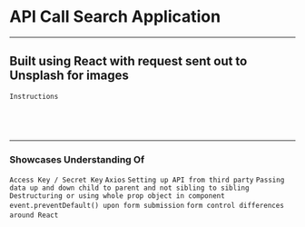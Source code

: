 # API Call Search Application

---
## Built using React with request sent out to Unsplash for images
` Instructions `

`  `

`  `

---
### Showcases Understanding Of
` Access Key / Secret Key `
` Axios `
` Setting up API from third party `
` Passing data up and down child to parent and not sibling to sibling `
` Destructuring or using whole prop object in component `
` event.preventDefault() upon form submission `
` form control differences around React `
`  `
`  `
`  `
